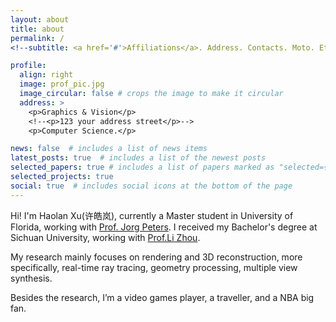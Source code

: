 ```yaml
---
layout: about
title: about
permalink: /
<!--subtitle: <a href='#'>Affiliations</a>. Address. Contacts. Moto. Etc. -->

profile:
  align: right
  image: prof_pic.jpg
  image_circular: false # crops the image to make it circular
  address: >
    <p>Graphics & Vision</p>
    <!--<p>123 your address street</p>-->
    <p>Computer Science.</p>

news: false  # includes a list of news items
latest_posts: true  # includes a list of the newest posts
selected_papers: true # includes a list of papers marked as "selected={true}"
selected_projects: true 
social: true  # includes social icons at the bottom of the page
---
```




Hi! I'm Haolan Xu(许皓岚), currently a Master student in University of Florida, working with [Prof. Jorg Peters](https://www.cise.ufl.edu/~jorg/). I received my Bachelor's degree at Sichuan University, working with [Prof.Li Zhou](https://ce.scu.edu.cn/info/1092/4061.htm).

My research mainly focuses on rendering and 3D reconstruction, more specifically, real-time ray tracing, geometry processing, multiple view synthesis.

Besides the research, I’m a video games player, a traveller, and a NBA big fan.

